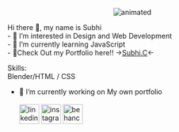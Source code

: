 <p align="center">
    <img src="https://media3.giphy.com/media/brsEO1JayBVja/giphy.gif?cid=ecf05e47o9qslttz93qdjhsvpd27f4qnosxsh38ymrxj8sdb&rid=giphy.gif&ct=g" alt="animated" />
    </p>
Hi there 👋, my name is Subhi</br>
- 👀 I’m interested in Design and Web Development</br>
- 🌱 I’m currently learning JavaScript</br>
- 🔭Check Out my Portfolio here!! -><a href="https://subhi-c.github.io/Portfolio/">Subhi.C</a><-</br>

Skills:</br>
Blender/HTML / CSS </br>
- 🔭 I’m currently working on My own portfolio</br></br>
[<img src='https://cdn.jsdelivr.net/npm/simple-icons@3.0.1/icons/linkedin.svg' alt='linkedin'  height='40'>](https://www.linkedin.com/in/subhiksha-c-ab1a991b2/)  [<img src='https://cdn.jsdelivr.net/npm/simple-icons@3.0.1/icons/instagram.svg' alt='instagram' height='40'>](https://www.instagram.com/_itssubhihere_/)   [<img src='https://cdn.jsdelivr.net/npm/simple-icons@3.0.1/icons/behance.svg' alt='behance' height='40'>](https://www.behance.net/subhic)
<!---
Subhi-c/Subhi-c is a ✨ special ✨ repository because its `README.md` (this file) appears on your GitHub profile.
You can click the Preview link to take a look at your changes.
--->
